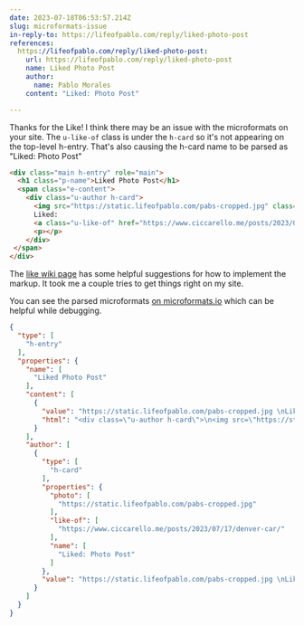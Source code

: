 ```yaml
---
date: 2023-07-18T06:53:57.214Z
slug: microformats-issue
in-reply-to: https://lifeofpablo.com/reply/liked-photo-post
references:
  https://lifeofpablo.com/reply/liked-photo-post:
    url: https://lifeofpablo.com/reply/liked-photo-post
    name: Liked Photo Post
    author:
      name: Pablo Morales
    content: "Liked: Photo Post"

---
```


Thanks for the Like!
I think there may be an issue with the microformats on your site.
The `u-like-of` class is under the `h-card` so it's not appearing on the top-level h-entry.
That's also causing the h-card name to be parsed as "Liked: Photo Post"

```html
<div class="main h-entry" role="main">
  <h1 class="p-name">Liked Photo Post</h1>
  <span class="e-content">
    <div class="u-author h-card">
      <img src="https://static.lifeofpablo.com/pabs-cropped.jpg" class="u-photo" width="40">
      Liked: 
      <a class="u-like-of" href="https://www.ciccarello.me/posts/2023/07/17/denver-car/">Photo Post</a>
      <p></p>
    </div>
 </span>
</div>
```

The [like wiki page](https://indieweb.org/like#How) has some helpful suggestions for how to implement the markup.
It took me a couple tries to get things right on my site.

You can see the parsed microformats [on microformats.io](http://node.microformats.io/?url=https%3A%2F%2Flifeofpablo.com%2Freply%2Fliked-photo-post) which can be helpful while debugging.

```json
{
  "type": [
    "h-entry"
  ],
  "properties": {
    "name": [
      "Liked Photo Post"
    ],
    "content": [
      {
        "value": "https://static.lifeofpablo.com/pabs-cropped.jpg \nLiked: Photo Post",
        "html": "<div class=\"u-author h-card\">\n<img src=\"https://static.lifeofpablo.com/pabs-cropped.jpg\" class=\"u-photo\" width=\"40\">\nLiked: <a class=\"u-like-of\" href=\"https://www.ciccarello.me/posts/2023/07/17/denver-car/\">Photo Post</a> <p></p>\n</div>"
      }
    ],
    "author": [
      {
        "type": [
          "h-card"
        ],
        "properties": {
          "photo": [
            "https://static.lifeofpablo.com/pabs-cropped.jpg"
          ],
          "like-of": [
            "https://www.ciccarello.me/posts/2023/07/17/denver-car/"
          ],
          "name": [
            "Liked: Photo Post"
          ]
        },
        "value": "https://static.lifeofpablo.com/pabs-cropped.jpg \nLiked: Photo Post"
      }
    ]
  }
}
```
